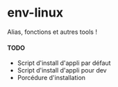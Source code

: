 env-linux
=========

Alias, fonctions et autres tools !

#### TODO


  * Script d'install d'appli par défaut
  * Script d'install d'appli pour dev
  * Porcédure d'installation
